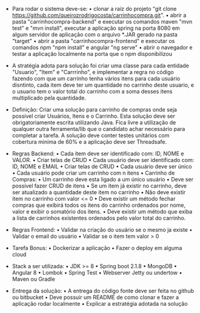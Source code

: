- Para rodar o sistema deve-se:
• clonar a raiz do projeto "git clone https://github.com/queirozrodrigocosta/carrinhocompra.git".
• abrir a pasta "carrinhocompra-backend" e executar os comandos maven "mvn test" e "mvn install", executar a aplicação spring na porta 8080 em algum servidor de aplicação com o arquivo *.JAR gerado na pasta "target"
• abrir a pasta "carrinhocompra-frontend" e executar os comandos npm "npm install" e angular "ng serve"
• abrir o navegador e testar a aplicação localmente na porta que o npm disponibilizou

- A stratégia adota para solução foi criar uma classe para cada entidade "Usuario", "Item" e "Carrrinho", e implementar a regra no código fazendo com que um carrinho tenha vários itens para cada usuário disntinto, cada item deve ter um quantidade no carrinho deste usuario, e o usuario tem o valor total do carrinho com a soma desses itens multiplicado pela quantidade.

- Definição: Criar uma solução para carrinho de compras onde seja possível criar Usuários, Itens e o Carrinho. Esta solução deve ser obrigatoriamente escrita utilizando Java. Fica livre a utilização de qualquer outra ferramenta/lib que o candidato achar necessário para completar a tarefa. A solução deve conter testes unitários com cobertura minima de 60% e a aplicação deve ser Threadsafe. 

- Regras Backend: • Cada ítem deve ser identificado com: ID, NOME e VALOR. • Criar telas de CRUD • Cada usuário deve ser identificado com: ID, NOME e EMAIL • Criar telas de CRUD • Cada usuário deve ser único • Cada usuário pode criar um carrinho com n itens • Carrinho de Compras: • Um carrinho deve esta ligado a um único usuário • Deve ser possível fazer CRUD de itens • Se um ítem já existir no carrinho, deve ser atualizado a quantidade deste item no carrinho • Não deve existir ítem no carrinho com valor <= 0 • Deve existir um método fechar compras que exibirá todos os itens do carrinho ordenados por nome, valor e exibir o somatório dos itens. • Deve existir um método que exiba a lista de carrinhos existentes ordenados pelo valor total do carrinho. 

- Regras Frontend: • Validar na criação do usuário se o mesmo ja existe • Validar o email do usuário • Validar se o item tem valor > 0 

- Tarefa Bonus: • Dockerizar a aplicação • Fazer o deploy em alguma cloud 

- Stack a ser utilizada: • JDK >= 8 • Spring boot 2.1.8 • MongoDB • Angular 8 • Lombok • Spring Test • Webserver Jetty ou undertow • Maven ou Gradle 

- Entrega da solução: • A entrega do código fonte deve ser feita no github ou bitbucket • Deve possuir um README de como clonar e fazer a aplicação rodar localmente • Explicar a estratégia adotada na solução

